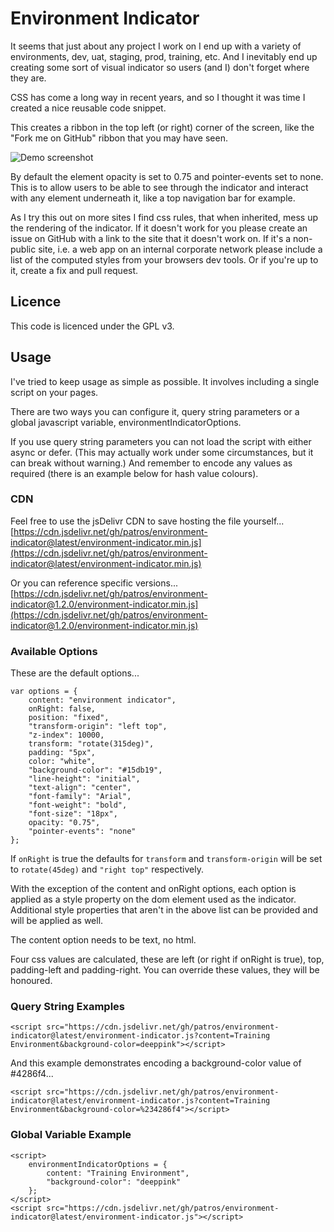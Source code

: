 # Environment Indicator

It seems that just about any project I work on I end up with a variety of
environments, dev, uat, staging, prod, training, etc. And I inevitably end up
creating some sort of visual indicator so users (and I) don't forget where they
are.

CSS has come a long way in recent years, and so I thought it was time I created
a nice reusable code snippet.

This creates a ribbon in the top left (or right) corner of the screen, like the 
"Fork me on GitHub" ribbon that you may have seen.

![Demo screenshot](demo.png)

By default the element opacity is set to 0.75 and pointer-events set to none. 
This is to allow users to be able to see through the indicator and interact 
with any element underneath it, like a top navigation bar for example. 

As I try this out on more sites I find css rules, that when inherited,
mess up the rendering of the indicator. If it doesn't work for you please
create an issue on GitHub with a link to the site that it doesn't work on.
If it's a non-public site, i.e. a web app on an internal corporate network
please include a list of the computed styles from your browsers dev tools.
Or if you're up to it, create a fix and pull request.

## Licence

This code is licenced under the GPL v3.

## Usage

I've tried to keep usage as simple as possible. It involves including a single
script on your pages.

There are two ways you can configure it, query string parameters or a global
javascript variable, environmentIndicatorOptions.

If you use query string parameters you can not load the script with either
async or defer. (This may actually work under some circumstances, but it can
break without warning.) And remember to encode any values as required (there 
is an example below for hash value colours).

### CDN

Feel free to use the jsDelivr CDN to save hosting the file yourself...  
[https://cdn.jsdelivr.net/gh/patros/environment-indicator@latest/environment-indicator.min.js](https://cdn.jsdelivr.net/gh/patros/environment-indicator@latest/environment-indicator.min.js)

Or you can reference specific versions...  
[https://cdn.jsdelivr.net/gh/patros/environment-indicator@1.2.0/environment-indicator.min.js](https://cdn.jsdelivr.net/gh/patros/environment-indicator@1.2.0/environment-indicator.min.js)

### Available Options

These are the default options...
```
var options = {
    content: "environment indicator",
    onRight: false,
    position: "fixed",
    "transform-origin": "left top",
    "z-index": 10000,
    transform: "rotate(315deg)",
    padding: "5px",
    color: "white",
    "background-color": "#15db19",
    "line-height": "initial",
    "text-align": "center",
    "font-family": "Arial",
    "font-weight": "bold",
    "font-size": "18px",
    opacity: "0.75",
    "pointer-events": "none"
};
```

If ```onRight``` is true the defaults for ```transform``` and 
```transform-origin``` will be set to ```rotate(45deg)``` and
```"right top"``` respectively.

With the exception of the content and onRight options, each option is applied
as a style property on the dom element used as the indicator. Additional style
properties that aren't in the above list can be provided and will be applied 
as well.

The content option needs to be text, no html.

Four css values are calculated, these are left (or right if onRight is true), 
top, padding-left and padding-right. You can override these values, 
they will be honoured.

### Query String Examples

```
<script src="https://cdn.jsdelivr.net/gh/patros/environment-indicator@latest/environment-indicator.js?content=Training Environment&background-color=deeppink"></script>
```

And this example demonstrates encoding a background-color value of #4286f4...
```
<script src="https://cdn.jsdelivr.net/gh/patros/environment-indicator@latest/environment-indicator.js?content=Training Environment&background-color=%234286f4"></script>
```

### Global Variable Example

```
<script>
    environmentIndicatorOptions = {
        content: "Training Environment",
        "background-color": "deeppink"
    };
</script>
<script src="https://cdn.jsdelivr.net/gh/patros/environment-indicator@latest/environment-indicator.js"></script>
```

